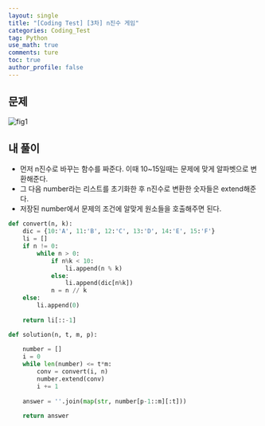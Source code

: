 ```yaml
---
layout: single
title: "[Coding Test] [3차] n진수 게임"
categories: Coding_Test
tag: Python
use_math: true
comments: ture
toc: true
author_profile: false
---
```


## 문제 
![fig1]({{site.url}}/images/2023-08-07-n진수게임/문제설명.png)


## 내 풀이
* 먼저 n진수로 바꾸는 함수를 짜준다. 이때 10~15일때는 문제에 맞게 알파벳으로 변환해준다.
* 그 다음 number라는 리스트를 초기화한 후 n진수로 변환한 숫자들은 extend해준다.
* 저장된 number에서 문제의 조건에 알맞게 원소들을 호출해주면 된다.

```python
def convert(n, k):
    dic = {10:'A', 11:'B', 12:'C', 13:'D', 14:'E', 15:'F'}
    li = []
    if n != 0:
        while n > 0:
            if n%k < 10:
                li.append(n % k)
            else:
                li.append(dic[n%k])
            n = n // k
    else:
        li.append(0)
        
    return li[::-1]

def solution(n, t, m, p):
    
    number = []
    i = 0
    while len(number) <= t*m:
        conv = convert(i, n)
        number.extend(conv)
        i += 1
        
    answer = ''.join(map(str, number[p-1::m][:t]))
    
    return answer
```

